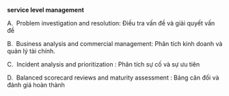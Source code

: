 **service level management**

A.  Problem investigation and resolution: Điều tra vấn đề và giải quyết vấn đề

B.  Business analysis and commercial management: Phân tích kinh doanh và quản lý tài chính.

C.  Incident analysis and prioritization : Phân tích sự cố và sự ưu tiên

D.  Balanced scorecard reviews and maturity assessment : Bảng cân đối và đánh giá hoàn thành